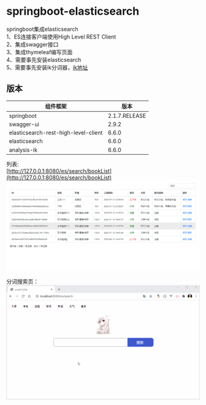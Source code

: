 # springboot-elasticsearch

springboot集成elasticsearch  
1、ES连接客户端使用High Level REST Client  
2、集成swagger接口  
3、集成thymeleaf编写页面  
4、需要事先安装elasticsearch  
5、需要事先安装ik分词器，[ik地址](https://github.com/medcl/elasticsearch-analysis-ik)  

## 版本

组件框架 | 版本
--- | ----
springboot | 2.1.7.RELEASE
swagger-ui | 2.9.2
elasticsearch-rest-high-level-client | 6.6.0
elasticsearch | 6.6.0
analysis-ik | 6.6.0

列表:  
[http://127.0.0.1:8080/es/search/bookList](http://127.0.0.1:8080/es/search/bookList)  
 ![image](https://raw.githubusercontent.com/keyvin-wei/springboot-elasticsearch/master/src/main/resources/static/img/bookList.png)  

分词搜索页：  
![image](https://github.com/keyvin-wei/springboot-elasticsearch/blob/master/src/main/resources/static/img/searchSuggest.gif)